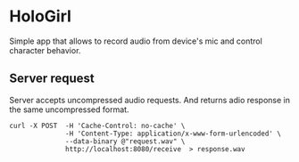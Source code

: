 # HoloGirl

Simple app that allows to record audio from device's mic and control character behavior.

## Server request
Server accepts uncompressed audio requests.
And returns adio response in the same uncompressed format.
```
curl -X POST  -H 'Cache-Control: no-cache' \
              -H 'Content-Type: application/x-www-form-urlencoded' \
              --data-binary @"request.wav" \
              http://localhost:8080/receive  > response.wav
```
